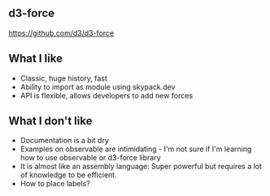 ## d3-force
https://github.com/d3/d3-force

## What I like

* Classic, huge history, fast
* Ability to import as module using skypack.dev
* API is flexible, allows developers to add new forces

## What I don't like

* Documentation is a bit dry
* Examples on observable are intimidating - I'm not sure if I'm learning how to
use observable or d3-force library
* It is almost like an assembly language: Super powerful but requires a lot of
knowledge to be efficient.
* How to place labels?